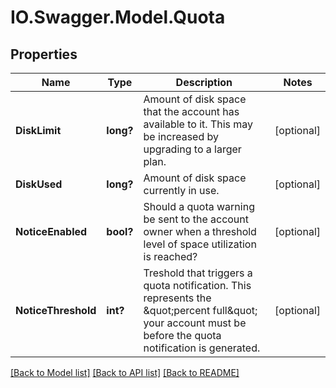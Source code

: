 # IO.Swagger.Model.Quota
## Properties

Name | Type | Description | Notes
------------ | ------------- | ------------- | -------------
**DiskLimit** | **long?** | Amount of disk space that the account has available to it. This may be increased by upgrading to a larger plan. | [optional] 
**DiskUsed** | **long?** | Amount of disk space currently in use. | [optional] 
**NoticeEnabled** | **bool?** | Should a quota warning be sent to the account owner when a threshold level of space utilization is reached? | [optional] 
**NoticeThreshold** | **int?** | Treshold that triggers a quota notification. This represents the \&quot;percent full\&quot; your account must be before the quota notification is generated. | [optional] 

[[Back to Model list]](../README.md#documentation-for-models) [[Back to API list]](../README.md#documentation-for-api-endpoints) [[Back to README]](../README.md)

